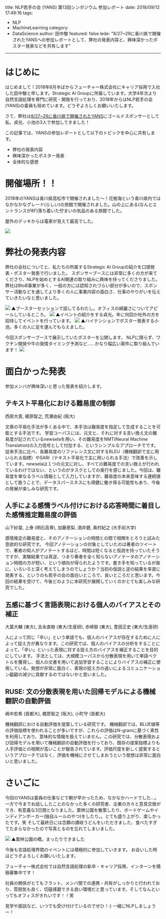 title: NLP若手の会 (YANS) 第13回シンポジウム 参加レポート
date: 2018/09/12 17:49:16
tags:
  - NLP
  - MachineLearning
category:
  - DataScience
author: 田中駿
featured: false
lede: "8/27~29に香川県で開催されたYANSへの参加レポートとして、弊社の発表内容と、興味深かったポスター発表などを共有します"
---

# はじめに

はじめまして！2018年8月半ばからフューチャー株式会社にキャリア採用で入社した田中駿と申します。Strategic AI Groupに所属しています。大学4年次より自然言語処理を専門に研究・開発を行っており、2018年からはNLP若手の会(YANS)の委員も努めています。どうぞよろしくお願いいたします。

さて、弊社は[8/27~29に香川県で開催されたYANS](http://yans.anlp.jp/entry/yans2018)にゴールドスポンサーとして私、貞光、小池の3人で参加してきました！

この記事では、YANSの参加レポートとして以下のトピックを中心に共有します。

* 弊社の発表内容
* 興味深かったポスター発表
* 全体的な感想


# 開催場所！！

2018年のYANSは香川県高松市で開催されました～！花樹海という香川県内ではなかなかなグレード(らしい)の旅館で開催されました。山の上にある(なんとエントランスが8F)落ち着いた佇まいの気品のある旅館でした。

屋外のデッキからは電車が見えて最高でした。

<img src="/images/20180912/photo_20180912_01.jpeg">


# 弊社の発表内容

弊社の会社についてと、私たちの所属するStrategic AI Groupの紹介を口頭発表・ポスター発表で行いました。
スポンサーブースには非常に多くの方が来てくださり、NLPを始めとするAI関連の取り組みに興味を持ってくださりました。弊社はBtoB事業が多く、一般の方には認知されづらい部分が多いので、スポンサー活動などを通してより多くの人に事業内容の面白さ、仕事のやりがいを伝えていきたいなと思いました。

<img src="/images/20180912/photo_20180912_02.jpeg">
▲ブースターセッションで話してるわたし。オフィスの綺麗さについてアピールしているところ。

<img src="/images/20180912/photo_20180912_03.jpeg">
▲イベントの紹介をする貞光。年に何回か社外の方を招待してイベントを行っています。

<img src="/images/20180912/photo_20180912_04.jpeg">
▲ハイテンションでポスター発表する小池。多くの人に足を運んでもらえました。

今回スポンサーブースで展示していたポスターを公開します。
NLPに限らず、ワクチン開発や牛の発情タイミング予測など……かなり幅広い案件に取り組んでいます！
<img src="/images/20180912/photo_20180912_05.jpeg">



# 面白かった発表

参加メンバが興味深いと思った発表を紹介します。

## テキスト平易化における難易度の制御
西原大貴, 梶原智之, 荒瀬由紀 (阪大)

文章の平易化手法が多くある中で、本手法は難易度を指定して生成することを可能とする手法です。
学習コーパスには、元文と、それに対する言い換え文の難易度が記されているnewselaを用い、その難易度をNMT(Neural Machine Translation)の入力信号として付加する、というシンプルなアプローチでです。
従来手法に比べ、各難易度のリファレンス文に対するBLEU（機械翻訳で主に用いられる指標）やSARI（テキスト平易化で主に用いられる手法）で改善を示しています。newselaは１つの元文に対し、すべての難易度での言い換えが行われているわけではない、というのがタスクとしての奥行を感じました。今回は、難易度を単なるラベル情報として入力していますが、難易度の本来意味する連続値として扱うことで、データスパースネスにも頑健に働き得る可能性もあり、今後の発展が楽しみな研究です。


## 人手による感情ラベル付けにおける応答時間に着目した感情推定難易度の評価
山下紗苗, 上泰 (明石高専), 加藤恵梨, 酒井健, 奥村紀之 (大手前大学)

感情推定の難易度と、そのアノテーションの時間との間で相関をとろうと試みた意欲的な研究です。
今回アノテーションの対象としていたのは著者のツイートで、著者の知人がアノテートするほど、時間は短くなると仮説を持っていたそうですが、実験結果では真逆、つまり著者を全く知らないアノテータのアノテーション時間の方が短い、という傾向が得られたようです。書き手を知っているが故に、いろいろと深く考えてしまうのでしょうか？当初の仮説と逆の結果を率直に発表する、というのも若手の会の面白いところで、良いところだと思います。今回の結果を受けて、今後どのように本研究が展開していくのかとても楽しみな研究でした。


## 五感に基づく言語表現における個人のバイアスとその補正
大葉大輔 (東大), 吉永直樹 (東大/生産研), 赤崎智 (東大), 豊田正史 (東大/生産研)

人によって同じ「辛い」という単語でも、個人のバイアスが存在するために人によって捉え方が異なります。この研究では、個人のバイアスの分析をすることによって、「辛い」といった表現に対する捉え方のバイアスを補正することを目的にしています。
手法としては、大規模コーパスから分散表現を用いて単語ベクトルを獲得し、個人の文書を用いて追加学習することによりバイアスの補正に使用している。発想が非常に面白く、表現の捉え方の違いによるコミュニケーション齟齬の減少に貢献するのではないかと思いました。


## RUSE: 文の分散表現を用いた回帰モデルによる機械翻訳の自動評価
嶋中宏希 (首都大), 梶原智之 (阪大), 小町守 (首都大) 

機械翻訳における自動評価を提案している研究です。
機械翻訳では、BLUE値等の評価指標を使われることが多いですが、これらの評価はN-gramに基づく素性を利用しており、意味的な情報を扱えていません。この研究では、分散表現および回帰モデルを用いて機械翻訳の自動評価を行っており、既存の提案指標よりも人手評価との相関が高いことが報告されています。評価尺度を新しく提案するというアプローチではなく、評価を機械にさせてしまおうという発想は非常に面白いと思いました。


# さいごに
今回のYANSは委員の仕事などで朝が早かったため、なかなかハードでした…。
一方で今までお話ししたことのなかった多くの研究者、企業の方々と意見交換ができ、有意義な3日間となりました。栗林公園を散策したり、ボードゲームやインディアンポーカー(独自ルールのやつ)をしたり。。とても盛り上がり、楽しかったです。笑
そして最終日には念願の讃岐うどんをいただきました、食べたすぎてたまらなかったので写真とるのを忘れてしまいました。

<img src="/images/20180912/photo_20180912_06.jpeg">
▲栗林公園の橋。まったりできました

今後も言語処理界隈のイベントには積極的に参加していきます。
お会いした時はどうぞよろしくお願いいたします。

フューチャー株式会社では自然言語処理の新卒・キャリア採用、インターンを積極募集中です！

社員の関係がとてもフラット、メンバ間での連携・共有がしっかりと行われており、雰囲気も良く、切磋琢磨できる良い環境だと思っています。そしてなんといってもオフィスがきれいです！！笑

見学や面談など、いつでも受け付けているのでぜひ！:)
一緒にNLPしましょうー！

